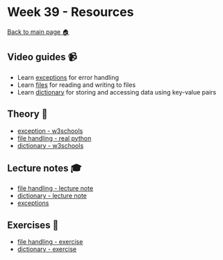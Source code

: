 # Week 39  - Resources

[Back to main page :house:](https://github.com/pr0fez/AI25-Programmering)

## Video guides :video_camera:

- Learn [exceptions][except_vid] for error handling
- Learn [files][file_vid] for reading and writing to files
- Learn [dictionary][dict_vid] for storing and accessing data using key-value pairs

[file_vid]: https://www.youtube.com/watch?v=4mX0uPQFLDU
[dict_vid]: https://www.youtube.com/watch?v=XCcpzWs-CI4

[except_vid]: https://www.youtube.com/watch?v=nlCKrKGHSSk&t=1s

## Theory :book:

- [exception - w3schools][w3except] 
- [file handling - real python][real_files]
- [dictionary - w3schools][w3dict]

[w3dict]: https://www.w3schools.com/python/python_dictionaries.asp
[real_files]: https://realpython.com/read-write-files-python/
[w3except]: https://www.w3schools.com/python/python_try_except.asp

## Lecture notes :mortar_board:

- [file handling - lecture note](https://github.com/pr0fez/AI25-Programmering/blob/master/Lecture_notes/L8-file-handling.ipynb)
- [dictionary - lecture note](https://github.com/pr0fez/AI25-Programmering/blob/master/Lecture_notes/L9-dictionary.ipynb)
- [exceptions](https://github.com/pr0fez/AI25-Programmering/blob/master/Lecture_notes/L7-error-handling.ipynb)  

## Exercises :running:
- [file handling - exercise][file_exer]
- [dictionary - exercise][dict_exer]

[file_exer]: https://github.com/pr0fez/AI25-Programmering/blob/master/Exercises/08-file-handling.ipynb

[dict_exer]: https://github.com/pr0fez/AI25-Programmering/blob/master/Exercises/09-dictionary-exercises.ipynb

